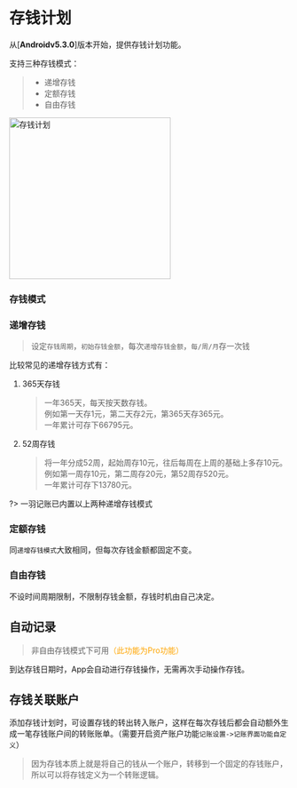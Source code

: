 # 存钱计划

从[**Androidv5.3.0**]版本开始，提供存钱计划功能。

支持三种存钱模式：

> * 递增存钱
> * 定额存钱
> * 自由存钱

<img title="" src="https://s1.ax1x.com/2023/01/10/pSejckV.jpg" alt="存钱计划" width="291">

### 存钱模式

### 递增存钱

> 设定`存钱周期`，`初始存钱金额`，每次`递增存钱金额`，`每/周/月`存一次钱

比较常见的递增存钱方式有：

1. 365天存钱
   
   > 一年365天，每天按天数存钱。<br>例如第一天存1元，第二天存2元，第365天存365元。<br>一年累计可存下66795元。

2. 52周存钱
   
   > 将一年分成52周，起始周存10元，往后每周在上周的基础上多存10元。<br>例如第一周存10元，第二周存20元，第52周存520元。<br>一年累计可存下13780元。

?> 一羽记账已内置以上两种递增存钱模式

### 定额存钱

同`递增存钱模式`大致相同，但每次存钱金额都固定不变。

### 自由存钱

不设时间周期限制，不限制存钱金额，存钱时机由自己决定。

## 自动记录

> 非自由存钱模式下可用<font color=orange>（此功能为Pro功能）</font>

到达存钱日期时，App会自动进行存钱操作，无需再次手动操作存钱。

## 存钱关联账户

添加存钱计划时，可设置存钱的转出转入账户，这样在每次存钱后都会自动额外生成一笔存钱账户间的转账账单。（需要开启资产账户功能`记账设置->记账界面功能自定义`）

> 因为存钱本质上就是将自己的钱从一个账户，转移到一个固定的存钱账户，所以可以将存钱定义为一个转账逻辑。